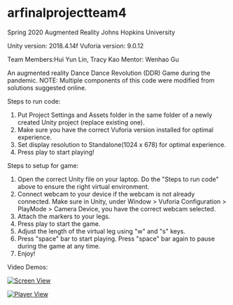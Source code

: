 # arfinalprojectteam4

Spring 2020 Augmented Reality
Johns Hopkins University

Unity version: 2018.4.14f
Vuforia version: 9.0.12

Team Members:Hui Yun Lin, Tracy Kao
Mentor: Wenhao Gu


An augmented reality Dance Dance Revolution (DDR) Game during the pandemic.
NOTE: Multiple components of this code were modified from solutions suggested online.

Steps to run code:
1. Put Project Settings and Assets folder in the same folder of a newly created Unity project (replace existing one).
2. Make sure you have the correct Vuforia version installed for optimal experience. 
3. Set display resolution to Standalone(1024 x 678) for optimal experience.
4. Press play to start playing!

Steps to setup for game:
1. Open the correct Unity file on your laptop. Do the "Steps to run code" above to ensure the right virtual environment.
2. Connect webcam to your device if the webcam is not already connected. Make sure in Unity, under
Window > Vuforia Configuration > PlayMode > Camera Device, you have the correct webcam selected.
3. Attach the markers to your legs.
4. Press play to start the game. 
5. Adjust the length of the virtual leg using "w" and "s" keys.
6. Press "space" bar to start playing. Press "space" bar again to pause during the game at any time.
7. Enjoy!


Video Demos:<br/>


[![Screen View](https://img.youtube.com/vi/kY1OG6XlByg/0.jpg)](https://youtu.be/kY1OG6XlByg)

[![Player View](https://img.youtube.com/vi/Tqfpfr6SFRw/0.jpg)](https://youtu.be/Tqfpfr6SFRw)

